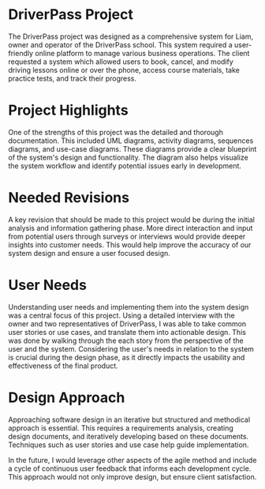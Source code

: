 # DriverPass Project
The DriverPass project was designed as a comprehensive system for Liam, owner and operator of the DriverPass school. This system required a user-friendly online platform to manage various business operations. The client requested a system which allowed users to book, cancel, and modify driving lessons online or over the phone, access course materials, take practice tests, and track their progress.

# Project Highlights
One of the strengths of this project was the detailed and thorough documentation. This included UML diagrams, activity diagrams, sequences diagrams, and use-case diagrams. These diagrams provide a clear blueprint of the system's design and functionality. The diagram also helps visualize the system workflow and identify potential issues early in development.

# Needed Revisions
A key revision that should be made to this project would be during the initial analysis and information gathering phase. More direct interaction and input from potential users through surveys or interviews would provide deeper insights into customer needs. This would help improve the accuracy of our system design and ensure a user focused design.

# User Needs
Understanding user needs and implementing them into the system design was a central focus of this project. Using a detailed interview with the owner and two representatives of DriverPass, I was able to take common user stories or use cases, and translate them into actionable design. This was done by walking through the each story from the perspective of the user and the system. Considering the user's needs in relation to the system is crucial during the design phase, as it directly impacts the usability and effectiveness of the final product.

# Design Approach
Approaching software design in an iterative but structured and methodical approach is essential. This requires a requirements analysis, creating design documents, and iteratively developing based on these documents. Techniques such as user stories and use case help guide implementation.

In the future, I would leverage other aspects of the agile method and include a cycle of continuous user feedback that informs each development cycle. This approach would not only improve design, but ensure client satisfaction.
